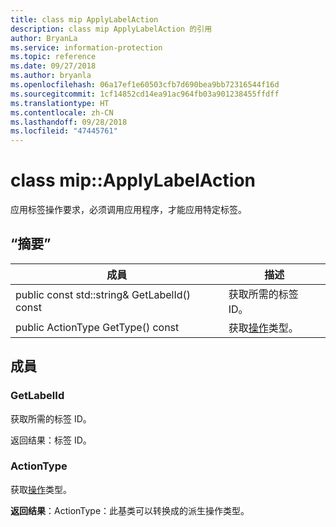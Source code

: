 ```yaml
---
title: class mip ApplyLabelAction
description: class mip ApplyLabelAction 的引用
author: BryanLa
ms.service: information-protection
ms.topic: reference
ms.date: 09/27/2018
ms.author: bryanla
ms.openlocfilehash: 06a17ef1e60503cfb7d690bea9bb72316544f16d
ms.sourcegitcommit: 1cf14852cd14ea91ac964fb03a901238455ffdff
ms.translationtype: HT
ms.contentlocale: zh-CN
ms.lasthandoff: 09/28/2018
ms.locfileid: "47445761"
---
```

# <a name="class-mipapplylabelaction"></a>class mip::ApplyLabelAction 
应用标签操作要求，必须调用应用程序，才能应用特定标签。
  
## <a name="summary"></a>“摘要”
 成員                        | 描述                                
--------------------------------|---------------------------------------------
 public const std::string& GetLabelId() const  |  获取所需的标签 ID。
 public ActionType GetType() const  |  获取[操作](class_mip_action.md)类型。
  
## <a name="members"></a>成員
  
### <a name="getlabelid"></a>GetLabelId
获取所需的标签 ID。

  
返回结果：标签 ID。
  
### <a name="actiontype"></a>ActionType
获取[操作](class_mip_action.md)类型。

  
**返回结果**：ActionType：此基类可以转换成的派生操作类型。